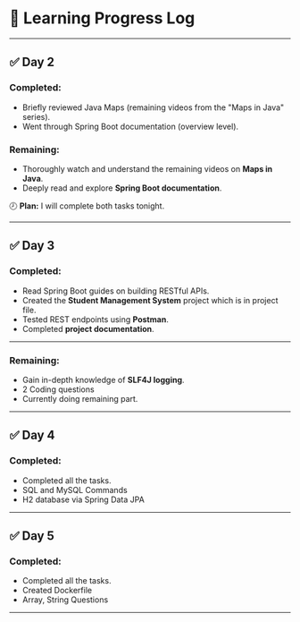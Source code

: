 # 📅 Learning Progress Log
---
## ✅ Day 2

### Completed:
- Briefly reviewed Java Maps (remaining videos from the "Maps in Java" series).
- Went through Spring Boot documentation (overview level).

### Remaining:
- Thoroughly watch and understand the remaining videos on **Maps in Java**.
- Deeply read and explore **Spring Boot documentation**.

🕗 **Plan:** I will complete both tasks tonight.

---

## ✅ Day 3

### Completed:
- Read Spring Boot guides on building RESTful APIs.
- Created the **Student Management System** project which is in project file.
- Tested REST endpoints using **Postman**.
- Completed **project documentation**.

---

### Remaining:
- Gain in-depth knowledge of **SLF4J logging**.
- 2 Coding questions
- Currently doing remaining part.
---

## ✅ Day 4

### Completed:
- Completed all the tasks.
- SQL and MySQL Commands 
- H2 database via Spring Data JPA

---

## ✅ Day 5

### Completed:
- Completed all the tasks.
- Created Dockerfile
- Array, String Questions 
---